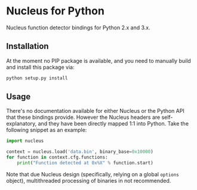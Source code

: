 Nucleus for Python
==================

Nucleus function detector bindings for Python 2.x and 3.x.


## Installation

At the moment no PIP package is available, and you need to manually build and install this package via:

```python
python setup.py install
```


## Usage

There's no documentation available for either Nucleus or the Python API that these bindings provide.
However the Nucleus headers are self-explanatory, and they have been directly mapped 1:1 into Python.
Take the following snippet as an example:

```python
import nucleus

context = nucleus.load('data.bin', binary_base=0x10000)
for function in context.cfg.functions:
    print("Function detected at 0x%X" % function.start)
```

Note that due Nucleus design (specifically, relying on a global `options` object),
multithreaded processing of binaries in not recommended.